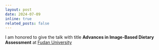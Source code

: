 ```yaml
---
layout: post
date: 2024-07-09 
inline: true
related_posts: false
---
```

I am honored to give the talk with title **Advances in Image-Based Dietary Assessment** at [Fudan University](https://www.fudan.edu.cn/en/)
